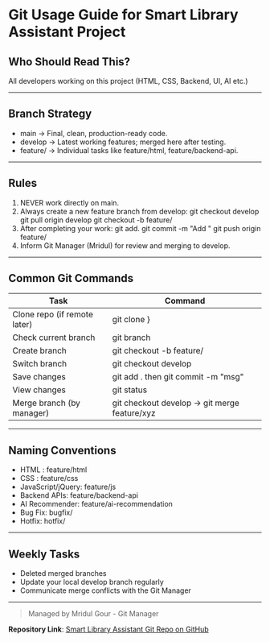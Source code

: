 # Git Usage Guide for Smart Library Assistant Project

## Who Should Read This?

All developers working on this project (HTML, CSS, Backend, UI, AI etc.)

----------

## Branch Strategy

- main -> Final, clean, production-ready code.
- develop -> Latest working features; merged here after testing.
- feature/<module-name> -> Individual tasks like feature/html, feature/backend-api.

----------

## Rules

1. NEVER work directly on main.
2. Always create a new feature branch from develop:
	git checkout develop
	git pull origin develop
	git checkout -b feature/<your-task>
3. After completing your work:
	git add.
	git commit -m "Add <description>"
	git push origin feature/<your-task>
4. Inform Git Manager (Mridul) for review and merging to develop.

----------

## Common Git Commands

| Task | Command |
|------|---------|
| Clone repo (if remote later) | git clone <url> }
| Check current branch | git branch |
| Create branch | git checkout -b feature/<name> |
| Switch branch | git checkout develop |
| Save changes | git add . then git commit -m "msg" |
| View changes | git status |
| Merge branch (by manager) | git checkout develop -> git merge feature/xyz |

----------

## Naming Conventions

- HTML : feature/html 
- CSS : feature/css
- JavaScript/jQuery: feature/js 
- Backend APIs: feature/backend-api
- AI Recommender: feature/ai-recommendation
- Bug Fix: bugfix/<short-name>
- Hotfix: hotfix/<short-name>

----------

## Weekly Tasks
- Deleted merged branches
- Update your local develop branch regularly
- Communicate merge conflicts with the Git Manager

----------

> Managed by Mridul Gour - Git Manager

**Repository Link**: [Smart Library Assistant Git Repo on GitHub](https://github.com/Mridul-Gour/smart-library-assistant.git)